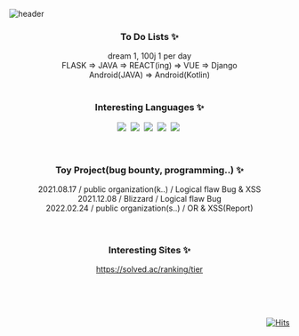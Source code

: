 <!--### Hi there 👋 -->


<!--
**0pen3r/0pen3r** is a ✨ _special_ ✨ repository because its `README.md` (this file) appears on your GitHub profile.

Here are some ideas to get you started:

- 🔭 I’m currently working on ...
- 🌱 I’m currently learning ...
- 👯 I’m looking to collaborate on ...
- 🤔 I’m looking for help with ...
- 💬 Ask me about ...
- 📫 How to reach me: ...
- 😄 Pronouns: ...
- ⚡ Fun fact: ...
-->

<!--make 22.01.16-->

<!--title-->
![header](https://capsule-render.vercel.app/api?type=waving&color=auto&height=270&section=header&text=Start~!&fontSize=60&animation=twinkling)



<!--interest-->
<div align="center">

### To Do Lists ✨ <br> 
   dream 1, 100j 1 per day<br>
   FLASK => JAVA => REACT(ing) => VUE => Django<br>
   Android(JAVA) => Android(Kotlin)
   <br><br>
  
  
### Interesting Languages ✨ <br> 

<!--language-->
<p align="center">
  <img src="https://img.shields.io/badge/Python-3766AB?style=flat-square&logo=Python&logoColor=white"/></a>&nbsp 
  <img src="https://img.shields.io/badge/Javascript-ffb13b?style=flat-square&logo=javascript&logoColor=white"/></a>&nbsp 
  <img src="https://img.shields.io/badge/Java-007396?style=flat-square&logo=Java&logoColor=white"/></a>&nbsp 
  <img src="https://img.shields.io/badge/SpringBoot-6DB33F?style=flat-square&logo=Spring&logoColor=white"/></a>&nbsp 
  <img src="https://img.shields.io/badge/C-A8B9CC?style=flat-square&logo=C&logoColor=white"/></a>&nbsp 
<br><br><br>
</p>


### Toy Project(bug bounty, programming..) ✨ <br>

   2021.08.17 / public organization(k..) / Logical flaw Bug & XSS <br>
   2021.12.08 / Blizzard / Logical flaw Bug <br>
   2022.02.24 / public organization(s..) / OR & XSS(Report) <br>
   <br><br>


### Interesting Sites ✨ <br> 
   https://solved.ac/ranking/tier 
   
   <br><br><br>


</div>


<!--foot-->
<!--count-->
<div align="right">
  
[![Hits](https://hits.seeyoufarm.com/api/count/incr/badge.svg?url=https%3A%2F%2Fgithub.com%2F0pen3r&count_bg=%233DB7C8&title_bg=%23555555&icon=fossa.svg&icon_color=%23E7E7E7&title=Hits&edge_flat=false)](https://hits.seeyoufarm.com)
<br><br>
</div>
